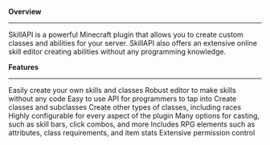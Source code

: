 **Overview**

***

SkillAPI is a powerful Minecraft plugin that allows you to create custom classes and abilities for your server. SkillAPI also offers an extensive online skill editor creating abilities without any programming knowledge.

**Features**
***
Easily create your own skills and classes
Robust editor to make skills without any code
Easy to use API for programmers to tap into
Create classes and subclasses
Create other types of classes, including races
Highly configurable for every aspect of the plugin
Many options for casting, such as skill bars, click combos, and more
Includes RPG elements such as attributes, class requirements, and item stats
Extensive permission control